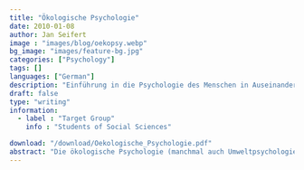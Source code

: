 ```yaml
---
title: "Ökologische Psychologie"
date: 2010-01-08
author: Jan Seifert
image : "images/blog/oekopsy.webp"
bg_image: "images/feature-bg.jpg"
categories: ["Psychology"]
tags: []
languages: ["German"]
description: "Einführung in die Psychologie des Menschen in Auseinandersetzung mit seiner Umgebung"
draft: false
type: "writing"
information:
  - label : "Target Group"
    info : "Students of Social Sciences"

download: "/download/Oekologische_Psychologie.pdf"
abstract: "Die ökologische Psychologie (manchmal auch Umweltpsychologie) befasst sich mit Wechselwirkungen zwischen Menschen und ihrer Umwelt. Die Wechselwirkung wirkt über die Umwelt, die  das Erleben, Verhalten und die Gesundheit von Menschen beeinflusst und der Mensch wiederum gestaltet und beeinflusst die Umwelt in Abhängigkeit von seinem Erleben und Verhalten. Dieses Manuskript führt in eine Vielzahl von Themengebieten und Theorien ein. "
---
```


